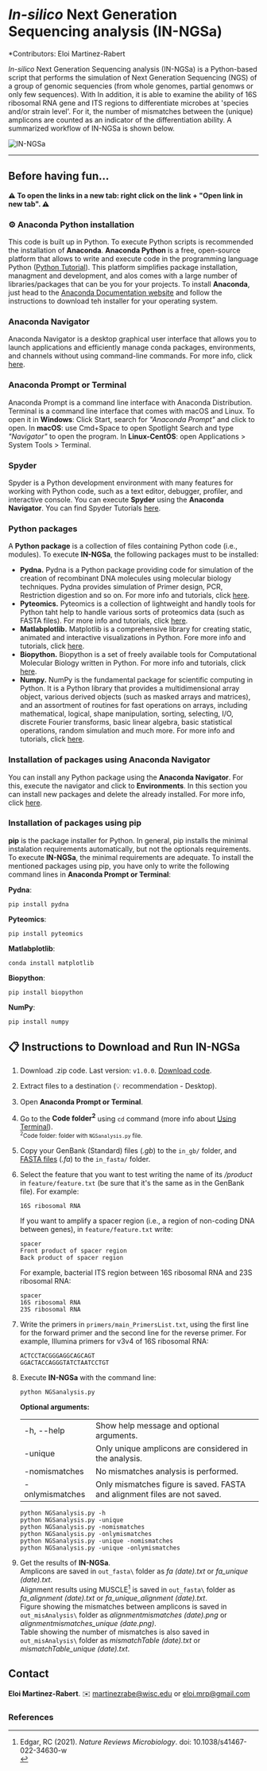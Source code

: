# _In-silico_ Next Generation Sequencing analysis (IN-NGSa)

*Contributors: Eloi Martinez-Rabert

_In-silico_ Next Generation Sequencing analysis (IN-NGSa) is a Python-based script that performs the simulation of Next Generation Sequencing (NGS) of a group of genomic sequencies (from whole genomes, partial genomws or only few sequences). With  In addition, it is able to examine the ability of 16S ribosomal RNA gene and ITS regions to differentiate microbes at 'species and/or strain level'. For it, the number of mismatches between the (unique) amplicons are counted as an indicator of the differentiation ability. A summarized workflow of IN-NGSa is shown below.

![IN-NGSa](https://github.com/soundslikealloy/NGSAnalysis/assets/81569132/64c29b56-8e1e-4ce3-862f-36456384923a)
____________________________

## Before having fun...
**:warning: To open the links in a new tab: right click on the link + "Open link in new tab". :warning:**

### :gear: Anaconda Python installation
This code is built up in Python. To execute Python scripts is recommended the installation of **Anaconda**. **Anaconda Python** is a free, open-source platform that allows to write and execute code in the programming language Python ([Python Tutorial](https://docs.python.org/3/tutorial/index.html)). This platform simplifies package installation, managment and development, and alos comes with a large number of libraries/packages that can be you for your projects. To install **Anaconda**, just head to the [Anaconda Documentation website](https://docs.anaconda.com/free/anaconda/install/index.html) and follow the instructions to download teh installer for your operating system.

### Anaconda Navigator
Anaconda Navigator is a desktop graphical user interface that allows you to launch applications and efficiently manage conda packages, environments, and channels without using command-line commands. For more info, click [here](https://docs.anaconda.com/free/navigator/).

### Anaconda Prompt or Terminal
Anaconda Prompt is a command line interface with Anaconda Distribution. Terminal is a command line interface that comes with macOS and Linux. To open it in **Windows**: Click Start, search for _"Anaconda Prompt"_ and click to open. In **macOS**: use Cmd+Space to open Spotlight Search and type _"Navigator"_ to open the program. In **Linux-CentOS**: open Applications > System Tools > Terminal.

### Spyder
Spyder is a Python development environment with many features for working with Python code, such as a text editor, debugger, profiler, and interactive console. You can execute **Spyder** using the **Anaconda Navigator**. You can find Spyder Tutorials [here](https://www.youtube.com/watch?v=E2Dap5SfXkI&list=PLPonohdiDqg9epClEcXoAPUiK0pN5eRoc&ab_channel=SpyderIDE).

### Python packages
A **Python package** is a collection of files containing Python code (i.e., modules). To execute **IN-NGSa**, the following packages must to be installed:
- **Pydna.** Pydna is a Python package providing code for simulation of the creation of recombinant DNA molecules using molecular biology techniques. Pydna provides simulation of Primer design, PCR, Restriction digestion and so on. For more info and tutorials, click [here](https://pydna.readthedocs.io/index.html).
- **Pyteomics.** Pyteomics is a collection of lightweight and handly tools for Python taht help to handle various sorts of proteomics data (such as FASTA files). For more info and tutorials, click [here](https://pyteomics.readthedocs.io/en/latest/).
- **Matlabplotlib.** Matplotlib is a comprehensive library for creating static, animated and interactive visualizations in Python. Fore more info and tutorials, click [here](https://matplotlib.org/).
- **Biopython.** Biopython is a set of freely available tools for Computational Molecular Biology written in Python. For more info and tutorials, click [here](https://biopython.org/).
- **Numpy.** NumPy is the fundamental package for scientific computing in Python. It is a Python library that provides a multidimensional array object, various derived objects (such as masked arrays and matrices), and an assortment of routines for fast operations on arrays, including mathematical, logical, shape manipulation, sorting, selecting, I/O, discrete Fourier transforms, basic linear algebra, basic statistical operations, random simulation and much more. For more info and tutorials, click [here](https://numpy.org/).

### Installation of packages using Anaconda Navigator
You can install any Python package using the **Anaconda Navigator**. For this, execute the navigator and click to **Environments**. In this section you can install new packages and delete the already installed. For more info, click [here](https://docs.anaconda.com/free/navigator/).

### Installation of packages using pip
**pip** is the package installer for Python. In general, pip installs the minimal instalation requirements automatically, but not the optionals requirements. To execute **IN-NGSa**, the minimal requirements are adequate. To install the mentioned packages using pip, you have only to write the following command lines in **Anaconda Prompt or Terminal**:

**Pydna**:
```
pip install pydna
```
**Pyteomics**:
```
pip install pyteomics
```
**Matlabplotlib**:
```
conda install matplotlib
```
**Biopython**:
```
pip install biopython
```
**NumPy**:
```
pip install numpy
```
## :clipboard: Instructions to Download and Run IN-NGSa
1. Download .zip code. Last version: `v1.0.0`. [Download code](https://github.com).
2. Extract files to a destination (:bulb: recommendation - Desktop).
3. Open **Anaconda Prompt or Terminal**.
4. Go to the **Code folder<sup>2</sup>** using `cd` command (more info about [Using Terminal](https://docs.anaconda.com/ae-notebooks/user-guide/basic-tasks/apps/use-terminal/?highlight=Using%20Terminal)).
    &#09;<br><sup><sup>2</sup>Code folder: folder with `NGSanalysis.py` file. </sup>
5. Copy your GenBank (Standard) files (_.gb_) to the `in_gb/` folder, and [FASTA files](https://en.wikipedia.org/wiki/FASTA_format) (_.fa_) to the `in_fasta/` folder.
6. Select the feature that you want to test writing the name of its _/product_ in `feature/feature.txt` (be sure that it's the same as in the GenBank file). For example:
   ```
   16S ribosomal RNA
   ```
   If you want to amplify a spacer region (i.e., a region of non-coding DNA between genes), in `feature/feature.txt` write:
   ```
   spacer
   Front product of spacer region
   Back product of spacer region
   ```
   For example, bacterial ITS region between 16S ribosomal RNA and 23S ribosomal RNA:
   ```
   spacer
   16S ribosomal RNA
   23S ribosomal RNA
   ```
7. Write the primers in `primers/main_PrimersList.txt`, using the first line for the forward primer and the second line for the reverse primer. For example, Illumina primers for v3v4 of 16S ribosomal RNA:
   ```
   ACTCCTACGGGAGGCAGCAGT
   GGACTACCAGGGTATCTAATCCTGT
   ```
8. Execute **IN-NGSa** with the command line:
   ```
   python NGSanalysis.py
   ```
   **Optional arguments:**
   <table border="0">
       <tr><td>-h, --help</b></td><td>Show help message and optional arguments.</b></td></tr>
       <tr><td>-unique</td><td>Only unique amplicons are considered in the analysis.</td></tr>
       <tr><td>-nomismatches</td><td>No mismatches analysis is performed.</td></tr>
       <tr><td>-onlymismatches</td><td>Only mismatches figure is saved. FASTA and alignment files are not saved.</td></tr>
   </table>
   
   ```
   python NGSanalysis.py -h
   python NGSanalysis.py -unique
   python NGSanalysis.py -nomismatches
   python NGSanalysis.py -onlymismatches
   python NGSanalysis.py -unique -nomismatches
   python NGSanalysis.py -unique -onlymismatches
   ```
9. Get the results of **IN-NGSa**.
   <br>Amplicons are saved in `out_fasta\` folder as _fa (date).txt_ or _fa_unique (date).txt_.
   <br>Alignment results using MUSCLE[^1] is saved in `out_fasta\` folder as _fa_alignment (date).txt_ or _fa_unique_alignment (date).txt_.
   <br>Figure showing the mismatches between amplicons is saved in `out_misAnalysis\` folder as _alignmentmismatches (date).png_ or _alignmentmismatches_unique (date.png)_.
   <br>Table showing the number of mismatches is also saved in `out_misAnalysis\` folder as _mismatchTable (date).txt_ or _mismatchTable_unique (date).txt_.

## Contact

**Eloi Martinez-Rabert**. :envelope: martinezrabe@wisc.edu or eloi.mrp@gmail.com

### References
[^1]: Edgar, RC (2021). *Nature Reviews Microbiology*. doi: 10.1038/s41467-022-34630-w<br>

